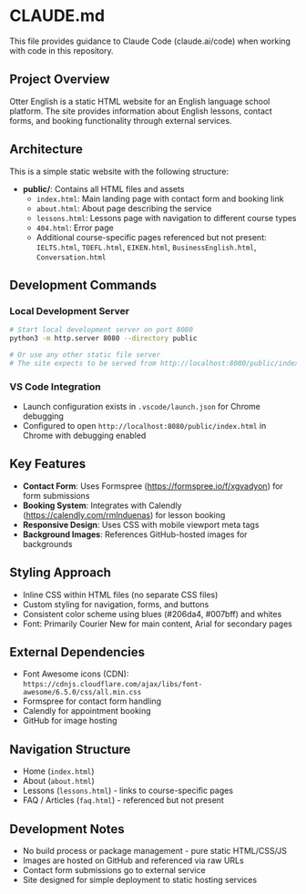 # CLAUDE.md

This file provides guidance to Claude Code (claude.ai/code) when working with code in this repository.

## Project Overview

Otter English is a static HTML website for an English language school platform. The site provides information about English lessons, contact forms, and booking functionality through external services.

## Architecture

This is a simple static website with the following structure:
- **public/**: Contains all HTML files and assets
  - `index.html`: Main landing page with contact form and booking link
  - `about.html`: About page describing the service
  - `lessons.html`: Lessons page with navigation to different course types
  - `404.html`: Error page
  - Additional course-specific pages referenced but not present: `IELTS.html`, `TOEFL.html`, `EIKEN.html`, `BusinessEnglish.html`, `Conversation.html`

## Development Commands

### Local Development Server
```bash
# Start local development server on port 8080
python3 -m http.server 8080 --directory public

# Or use any other static file server
# The site expects to be served from http://localhost:8080/public/index.html
```

### VS Code Integration
- Launch configuration exists in `.vscode/launch.json` for Chrome debugging
- Configured to open `http://localhost:8080/public/index.html` in Chrome with debugging enabled

## Key Features

- **Contact Form**: Uses Formspree (https://formspree.io/f/xgvadyon) for form submissions
- **Booking System**: Integrates with Calendly (https://calendly.com/rmlnduenas) for lesson booking
- **Responsive Design**: Uses CSS with mobile viewport meta tags
- **Background Images**: References GitHub-hosted images for backgrounds

## Styling Approach

- Inline CSS within HTML files (no separate CSS files)
- Custom styling for navigation, forms, and buttons
- Consistent color scheme using blues (#206da4, #007bff) and whites
- Font: Primarily Courier New for main content, Arial for secondary pages

## External Dependencies

- Font Awesome icons (CDN): `https://cdnjs.cloudflare.com/ajax/libs/font-awesome/6.5.0/css/all.min.css`
- Formspree for contact form handling
- Calendly for appointment booking
- GitHub for image hosting

## Navigation Structure

- Home (`index.html`)
- About (`about.html`) 
- Lessons (`lessons.html`) - links to course-specific pages
- FAQ / Articles (`faq.html`) - referenced but not present

## Development Notes

- No build process or package management - pure static HTML/CSS/JS
- Images are hosted on GitHub and referenced via raw URLs
- Contact form submissions go to external service
- Site designed for simple deployment to static hosting services